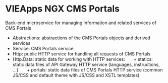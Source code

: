 # VIEApps NGX CMS Portals

Back-end microservice for managing information and related services of CMS Portals

- Abstractions: abstractions of the CMS Portals objects and derived services
- Service: CMS Portals service
- Http: public HTTP service for handling all requests of CMS Portals
- Http.Data: static data for working with HTTP services:
&nbsp;&nbsp;&nbsp;&nbsp;&nbsp;&nbsp;+ statics: static data files of API Gateway HTTP service (languages, instructions, ...)
&nbsp;&nbsp;&nbsp;&nbsp;&nbsp;&nbsp;+ portals: static data files of CMS Portals HTTP service (common JS/CSS and default theme with JS/CSS and XSTL templates)